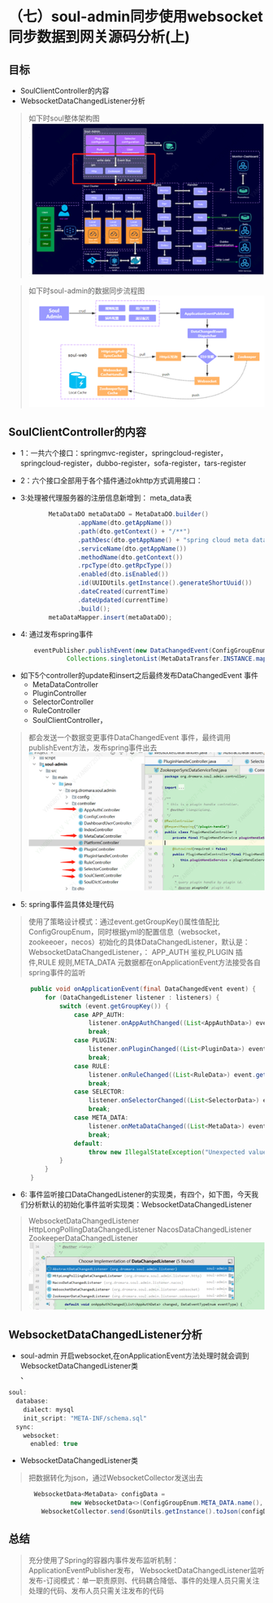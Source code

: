 # （七）soul-admin同步使用websocket同步数据到网关源码分析(上)

##  目标
* SoulClientController的内容
* WebsocketDataChangedListener分析

> 如下时soul整体架构图
![soul-数据同步.png](../soul/png/soul-数据同步.png "soul-数据同步")

> 如下时soul-admin的数据同步流程图 
![数据同步流程图.png](../soul/png/数据同步流程图.png "数据同步流程图")

## SoulClientController的内容

*  1：一共六个接口：springmvc-register，springcloud-register，springcloud-register，dubbo-register，sofa-register，tars-register
    
*  2：六个接口全部用于各个插件通过okhttp方式调用接口：
*  3:处理被代理服务器的注册信息新增到： meta_data表
    
 ``` Java   
            MetaDataDO metaDataDO = MetaDataDO.builder()
                    .appName(dto.getAppName())
                    .path(dto.getContext() + "/**")
                    .pathDesc(dto.getAppName() + "spring cloud meta data info")
                    .serviceName(dto.getAppName())
                    .methodName(dto.getContext())
                    .rpcType(dto.getRpcType())
                    .enabled(dto.isEnabled())
                    .id(UUIDUtils.getInstance().generateShortUuid())
                    .dateCreated(currentTime)
                    .dateUpdated(currentTime)
                    .build();
            metaDataMapper.insert(metaDataDO);

``` 

* 4: 通过发布spring事件


``` Java
       eventPublisher.publishEvent(new DataChangedEvent(ConfigGroupEnum.META_DATA, DataEventTypeEnum.CREATE,
                Collections.singletonList(MetaDataTransfer.INSTANCE.mapToData(metaDataDO))));
``` 

*  如下5个controller的update和insert之后最终发布DataChangedEvent 事件
    * MetaDataController
    * PluginController
    * SelectorController
    * RuleController
    * SoulClientController，
> 都会发送一个数据变更事件DataChangedEvent 事件，最终调用publishEvent方法，发布spring事件出去
![enent.png](../soul/png/enent.png "enent")


* 5: spring事件监具体处理代码
>使用了策略设计模式：通过event.getGroupKey()属性值配比ConfigGroupEnum，同时根据yml的配置信息（websocket，zookeeoer，necos）初始化的具体DataChangedListener，默认是：WebsocketDataChangedListener，： APP_AUTH 鉴权,PLUGIN 插件,RULE 规则,META_DATA 元数据都在onApplicationEvent方法接受各自spring事件的监听
  ``` Java  
        public void onApplicationEvent(final DataChangedEvent event) {
            for (DataChangedListener listener : listeners) {
                switch (event.getGroupKey()) {
                    case APP_AUTH:
                        listener.onAppAuthChanged((List<AppAuthData>) event.getSource(), event.getEventType());
                        break;
                    case PLUGIN:
                        listener.onPluginChanged((List<PluginData>) event.getSource(), event.getEventType());
                        break;
                    case RULE:
                        listener.onRuleChanged((List<RuleData>) event.getSource(), event.getEventType());
                        break;
                    case SELECTOR:
                        listener.onSelectorChanged((List<SelectorData>) event.getSource(), event.getEventType());
                        break;
                    case META_DATA:
                        listener.onMetaDataChanged((List<MetaData>) event.getSource(), event.getEventType());
                        break;
                    default:
                        throw new IllegalStateException("Unexpected value: " + event.getGroupKey());
                }
            }
        }

``` 

* 6: 事件监听接口DataChangedListener的实现类，有四个，如下图，今天我们分析默认的初始化事件监听实现类：WebsocketDataChangedListener
>WebsocketDataChangedListener
>HttpLongPollingDataChangedListener
>NacosDataChangedListener
>ZookeeperDataChangedListener
![DataChangedListener.png](../soul/png/DataChangedListener.png "DataChangedListener")

## WebsocketDataChangedListener分析

* soul-admin 开启websocket,在onApplicationEvent方法处理时就会调到WebsocketDataChangedListener类  
、
``` Java  
soul:
  database:
    dialect: mysql
    init_script: "META-INF/schema.sql"
  sync:
    websocket:
      enabled: true

  ``` 
* WebsocketDataChangedListener类
> 把数据转化为json，通过WebsocketCollector发送出去
>
``` Java  
       WebsocketData<MetaData> configData =
                 new WebsocketData<>(ConfigGroupEnum.META_DATA.name(), eventType.name(), metaDataList);
         WebsocketCollector.send(GsonUtils.getInstance().toJson(configData), eventType);
``` 

##  总结
> 充分使用了Spring的容器内事件发布监听机制： ApplicationEventPublisher发布， WebsocketDataChangedListener监听
> 发布-订阅模式：单一职责原则、代码耦合降低、事件的处理人员只需关注处理的代码、发布人员只需关注发布的代码